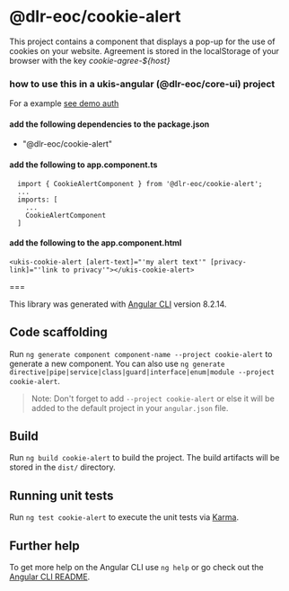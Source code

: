 # @dlr-eoc/cookie-alert

This project contains a component that displays a pop-up for the use of cookies on your website. 
Agreement is stored in the localStorage of your browser with the key *cookie-agree-${host}*

### how to use this in a ukis-angular (@dlr-eoc/core-ui) project

For a example [see demo auth](../demo-auth/README.md)

#### add the following dependencies to the package.json
- "@dlr-eoc/cookie-alert"

#### add the following to app.component.ts
```
  import { CookieAlertComponent } from '@dlr-eoc/cookie-alert';
  ...
  imports: [
    ...
    CookieAlertComponent
  ]
```

#### add the following to the app.component.html
```
<ukis-cookie-alert [alert-text]="'my alert text'" [privacy-link]="'link to privacy'"></ukis-cookie-alert>
```




===


This library was generated with [Angular CLI](https://github.com/angular/angular-cli) version 8.2.14.

## Code scaffolding

Run `ng generate component component-name --project cookie-alert` to generate a new component. You can also use `ng generate directive|pipe|service|class|guard|interface|enum|module --project cookie-alert`.
> Note: Don't forget to add `--project cookie-alert` or else it will be added to the default project in your `angular.json` file. 

## Build

Run `ng build cookie-alert` to build the project. The build artifacts will be stored in the `dist/` directory.

## Running unit tests

Run `ng test cookie-alert` to execute the unit tests via [Karma](https://karma-runner.github.io).

## Further help

To get more help on the Angular CLI use `ng help` or go check out the [Angular CLI README](https://github.com/angular/angular-cli/blob/master/README.md).


